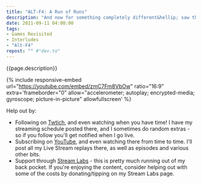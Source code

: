 ```yaml
---
title: "ALT-F4: A Run of Runs"
description: "And now for something completely different&hellip; saw this on [Grimli's stream](https://www.twitch.tv/grimli) and thought it would make a good one-off while I get my regular schedule back on track. Enjoy the repeated fail and laugh with me."
date: 2021-09-11 04:00:00
tags:
- Games Revisited
- Interludes
- "Alt-F4"
repost: "" #"dev.to"
---
```


{{page.description}}
<!--more-->

{% include responsive-embed url="https://youtube.com/embed/zmC7Fm8VbOw" ratio="16:9" extra='frameborder="0" allow="accelerometer; autoplay; encrypted-media; gyroscope; picture-in-picture" allowfullscreen' %}

Help out by:
 * Following on [Twtich](https://twitch.tv/AnonJr_Live), and even watching when you have time! I have my streaming schedule posted there, and I sometimes do random extras - so if you follow you'll get notified when I go live.
 * Subscribing on [YouTube](http://www.youtube.com/channel/UCXafqhKHbkSUIrq0LAuu0tw), and even watching there from time to time. I'll post all my Live Stream replays there, as well as episodes and various other bits.
 * Support through [Stream Labs](https://streamlabs.com/anonjr_live) - this is pretty much running out of my back pocket. If you're enjoying the content, consider helping out with some of the costs by donating/tipping on my Stream Labs page.